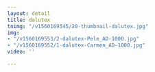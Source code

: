 ```yaml
---
layout: detail
title: dalutex
tnimg: "/v1560169545/20-thumbnail-dalutex.jpg"
img:
- "/v1560169553/2-dalutex-Pele_AD-1000.jpg"
- "/v1560169552/1-dalutex-Carmen_AD-1000.jpg"
video: ''

---
```

